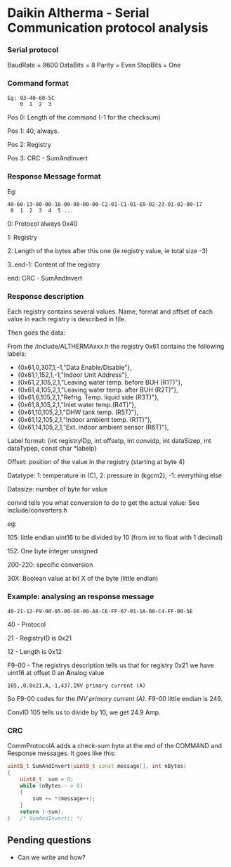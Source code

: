 # Daikin Altherma - Serial Communication protocol analysis 
### Serial protocol
 BaudRate = 9600
 DataBits = 8
 Parity = Even
 StopBits = One

### Command format

```
Eg: 03-40-60-5C
	0  1  2  3
```

Pos 0: Length of the command (-1 for the checksum)

Pos 1: 40, always.

Pos 2: Registry

Pos 3: CRC - SumAndInvert

### Response Message format

Eg:
```
40-60-13-80-00-18-00-00-00-00-C2-01-C1-01-E0-02-23-91-82-00-17
 0  1  2  3  4  5 ...
```

0: Protocol always 0x40

1: Registry

2: Length of the bytes after this one (ie registry value, ie total size -3)

3..end-1: Content of the registry

end: CRC - SumAndInvert

### Response description

Each registry contains several values. Name, format and offset of each value in each registry is described in file.

Then goes the data:

From the /include/ALTHERMAxxx.h the registry 0x61 contains the following labels:

- {0x61,0,307,1,-1,"Data Enable/Disable"},
- {0x61,1,152,1,-1,"Indoor Unit Address"},
- {0x61,2,105,2,1,"Leaving water temp. before BUH (R1T)"},
- {0x61,4,105,2,1,"Leaving water temp. after BUH (R2T)"},
- {0x61,6,105,2,1,"Refrig. Temp. liquid side (R3T)"},
- {0x61,8,105,2,1,"Inlet water temp.(R4T)"},
- {0x61,10,105,2,1,"DHW tank temp. (R5T)"},
- {0x61,12,105,2,1,"Indoor ambient temp. (R1T)"},
- {0x61,14,105,2,1,"Ext. indoor ambient sensor (R6T)"},

Label format: {int registryIDp, int offsetp, int convidp, int dataSizep, int dataTypep, const char *labelp} 

Offset: position of the value in the registry (starting at byte 4)

Datatype: 1: temperature in (C), 2: pressure in (kgcm2), -1: everything else

Datasize: number of byte for value

convid tells you what conversion to do to get the actual value: See include/converters.h

eg:

105: little endian uint16 to be divided by 10 (from int to float with 1 decimal)

152: One byte integer unsigned

200-220: specific conversion

30X: Boolean value at bit X of the byte (little endian)

### Example: analysing an response message

```
40-21-12-F9-00-95-00-E6-00-A8-CE-FF-67-01-1A-00-C4-FF-00-5E
```

40 - Protocol

21 - RegistryID is 0x21

12 - Length is 0x12

F9-00 - The registrys description tells us that for registry 0x21 we have uint16 at offset 0 an **A**nalog value

  `105,,0,0x21,A,-1,437,INV primary current (A)`

So F9-00 codes for the *INV primary current (A)*. F9-00 little endian is 249. 

ConvID 105 tells us to divide by 10, we get 24.9 Amp.

### CRC
CommProtocolA adds a check-sum byte at the end of the COMMAND and Response messages. It goes like this:
```c++
uint8_t SumAndInvert(uint8_t const message[], int nBytes)
{
    uint8_t  sum = 0;
    while (nBytes-- > 0)
    {
        sum += *(message++);
    }
    return (~sum);
}   /* SumAndInvert() */
```

## Pending questions

- Can we write and how?
